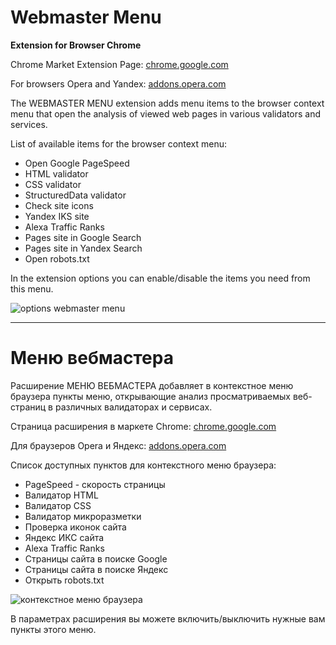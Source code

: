 # Webmaster Menu

**Extension for Browser Chrome**

Chrome Market Extension Page: [chrome.google.com](https://chrome.google.com/webstore/detail/webmaster-menu/bjnkfhenfiekcfbkgpkblcbldphjkldc)

For browsers Opera and Yandex: [addons.opera.com](https://addons.opera.com/ru/extensions/details/webmaster-menu/)

The WEBMASTER MENU extension adds menu items to the browser context menu that open the analysis of viewed web pages in various validators and services.

List of available items for the browser context menu:
- Open Google PageSpeed
- HTML validator
- CSS validator
- StructuredData validator
- Check site icons
- Yandex IKS site
- Alexa Traffic Ranks
- Pages site in Google Search
- Pages site in Yandex Search
- Open robots.txt

In the extension options you can enable/disable the items you need from this menu.

![options webmaster menu](https://lh3.googleusercontent.com/CAkrXGVBgZH_-7PKzK9338vZetA4AyMwFIat5CPfhljydx6oZojDP4E3ZLTYOZZJt8JUrcSr-w=w640-h400-e365)

---

# Меню вебмастера

Расширение МЕНЮ ВЕБМАСТЕРА добавляет в контекстное меню браузера пункты меню, открывающие анализ просматриваемых веб-страниц в различных валидаторах и сервисах.

Страница расширения в маркете Chrome: [chrome.google.com](https://chrome.google.com/webstore/detail/webmaster-menu/bjnkfhenfiekcfbkgpkblcbldphjkldc)

Для браузеров Opera и Яндекс: [addons.opera.com](https://addons.opera.com/ru/extensions/details/webmaster-menu/)

Список доступных пунктов для контекстного меню браузера:
- PageSpeed - скорость страницы
- Валидатор HTML
- Валидатор CSS
- Валидатор микроразметки
- Проверка иконок сайта
- Яндекс ИКС сайта
- Alexa Traffic Ranks
- Страницы сайта в поиске Google
- Страницы сайта в поиске Яндекс
- Открыть robots.txt

![контекстное меню браузера](https://lh3.googleusercontent.com/otDmxlCv3gh5rjstuz94cSVpgYmdXXexFK2RKXz6kZoS-hNGho1MhYrk0yRzbk0NyIU6qSgeYA=w640-h400-e365)

В параметрах расширения вы можете включить/выключить нужные вам пункты этого меню.